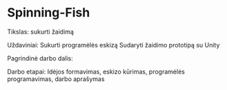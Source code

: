 # Spinning-Fish
Tikslas: sukurti žaidimą


Uždaviniai:
Sukurti programėlės eskizą
Sudaryti žaidimo prototipą su Unity

Pagrindinė darbo dalis:


Darbo etapai:
Idėjos formavimas, eskizo kūrimas, programėlės programavimas, darbo aprašymas
